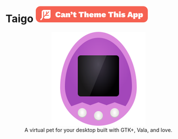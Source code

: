 <h1> Taigo <img src="https://raw.githubusercontent.com/Appadeia/taigo/master/notheming.svg?sanitize=true" alt="Can't Theme This App"/> </h1>
<p align="center">
  <img src="https://raw.githubusercontent.com/Appadeia/taigo/master/data/me.appadeia.Taigo.svg?sanitize=true" alt="Taigo"/>
  <br>
  A virtual pet for your desktop built with GTK+, Vala, and love.
</p>
